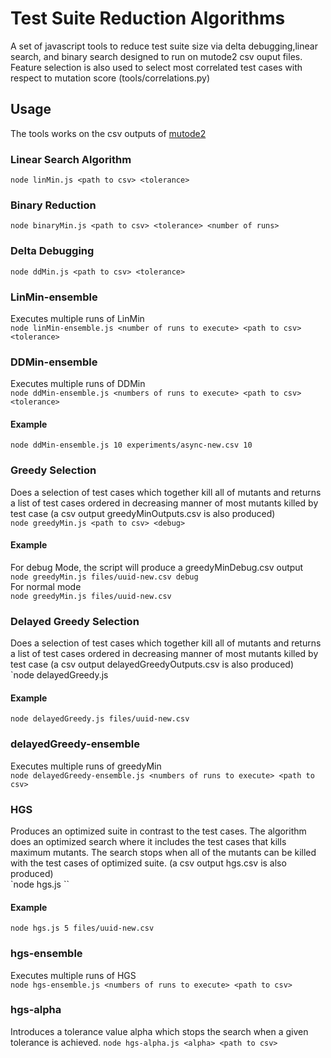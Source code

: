 # Test Suite Reduction Algorithms
A set of javascript tools to reduce test suite size via delta debugging,linear search, and binary search designed to run on mutode2 csv ouput files. Feature selection is also used to select most correlated test cases with respect to mutation score (tools/correlations.py)  
## Usage
The tools works on the csv outputs of [mutode2](https://github.com/saifullah73/mutode2)
### Linear Search Algorithm
`node linMin.js <path to csv> <tolerance>`

### Binary Reduction
`node binaryMin.js <path to csv> <tolerance> <number of runs>`  

### Delta Debugging
`node ddMin.js <path to csv> <tolerance>`

### LinMin-ensemble  
Executes multiple runs of LinMin  
`node linMin-ensemble.js <number of runs to execute> <path to csv> <tolerance>`  

### DDMin-ensemble  
Executes multiple runs of DDMin  
`node ddMin-ensemble.js <numbers of runs to execute> <path to csv> <tolerance>`  
#### Example   
`node ddMin-ensemble.js 10 experiments/async-new.csv 10`  

### Greedy Selection  
Does a selection of test cases which together kill all of mutants and returns a list of test cases ordered in decreasing manner of most mutants killed by test case (a csv output greedyMinOutputs.csv is also produced)  
`node greedyMin.js <path to csv> <debug>`  
#### Example  
For debug Mode, the script will produce a greedyMinDebug.csv output   
`node greedyMin.js files/uuid-new.csv debug`    
For normal mode  
`node greedyMin.js files/uuid-new.csv`  

### Delayed Greedy Selection  
Does a selection of test cases which together kill all of mutants and returns a list of test cases ordered in decreasing manner of most mutants killed by test case (a csv output delayedGreedyOutputs.csv is also produced)  
`node delayedGreedy.js <path to csv> 

#### Example  
`node delayedGreedy.js files/uuid-new.csv` 


### delayedGreedy-ensemble  
Executes multiple runs of greedyMin  
`node delayedGreedy-ensemble.js <numbers of runs to execute> <path to csv>`  


### HGS
Produces an optimized suite in contrast to the test cases. The algorithm does an optimized search where it includes the test cases that kills maximum mutants. The search stops when all of the mutants can be killed with the test cases of optimized suite. (a csv output hgs.csv is also produced)  
`node hgs.js <path to csv> ``

#### Example  
`node hgs.js 5 files/uuid-new.csv` 


### hgs-ensemble  
Executes multiple runs of HGS  
`node hgs-ensemble.js <numbers of runs to execute> <path to csv>`  

### hgs-alpha  
Introduces a tolerance value alpha which stops the search when a given tolerance is achieved.
`node hgs-alpha.js <alpha> <path to csv>`